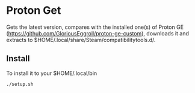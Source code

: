 # Proton Get

Gets the latest version, compares with the installed one(s) of Proton GE (https://github.com/GloriousEggroll/proton-ge-custom), downloads it and extracts to $HOME/.local/share/Steam/compatibilitytools.d/. 

## Install
To install it to your $HOME/.local/bin

```
./setup.sh
```
